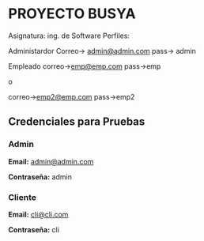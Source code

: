 # PROYECTO BUSYA

Asignatura: ing. de Software
Perfiles:

Administardor 
Correo-> admin@admin.com
pass-> admin

Empleado
correo->emp@emp.com
pass->emp

o

correo->emp2@emp.com
pass->emp2

## Credenciales para Pruebas

### Admin

**Email:**
admin@admin.com

**Contraseña:**
admin


### Cliente

**Email:**
cli@cli.com

**Contraseña:**
cli

